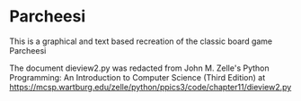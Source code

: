# Parcheesi
This is a graphical and text based recreation of the classic board game Parcheesi

The document dieview2.py was redacted from John M. Zelle's Python Programming: An Introduction to Computer Science
(Third Edition) at https://mcsp.wartburg.edu/zelle/python/ppics3/code/chapter11/dieview2.py
